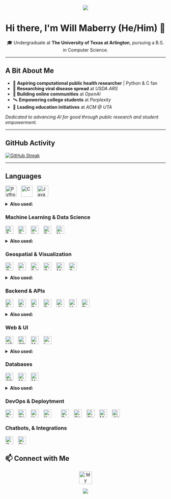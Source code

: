 <p align="center">
  <img src="https://capsule-render.vercel.app/api?type=waving&color=gradient&height=75&section=header" />
</p>
<h1 align="center">Hi there, I'm Will Maberry (He/Him) 👋</h1>
<p align="center">
  🎓 Undergraduate at <b>The University of Texas at Arlington</b>, pursuing a B.S. in Computer Science.
</p>

---

## **A Bit About Me**
- 🧬 **Aspiring computational public health researcher** | Python & C fan
- 🥼 **Researching viral disease spread** at _USDA ARS_
- 👥 **Building online communities** at _OpenAI_
- 🛰️ **Empowering college students** at _Perplexity_
- 🍎 **Leading education initiatives** at _ACM @ UTA_

*Dedicated to advancing AI for good through public research and student empowerment.*

---

## GitHub Activity

[![GitHub Streak](https://streak-stats.vercel.app?user=dinosaur-oatmeal&hide-border=true)](https://git.io/streak-stats)

---

## Languages

<p style="display: flex; flex-wrap: wrap; gap: 15px;">
  <img src="https://img.shields.io/badge/Python-%233776AB.svg?style=flat&logo=python&logoColor=ffdd54" style="height: 35px;" alt="Python"/>
    <img src="https://img.shields.io/badge/C-%2300599C.svg?style=flat&logo=c&logoColor=white" style="height: 35px;" alt="C"/>
  <img src="https://img.shields.io/badge/Java-%23ED8B00.svg?style=flat&logo=openjdk&logoColor=white" style="height: 35px;" alt="Java"/>
</p>
<details>
  <summary><strong>Also used:</strong></summary>
  JavaScript | Elm | Scala
</details>

### Machine Learning & Data Science

<p style="display: flex; flex-wrap: wrap; gap: 15px;">
  <img src="https://img.shields.io/badge/TensorFlow-%23FF6F00.svg?style=flat&logo=tensorflow&logoColor=white" style="height: 25px;" alt="TensorFlow"/>
  <img src="https://img.shields.io/badge/PyTorch-%23EE4C2C.svg?style=flat&logo=pytorch&logoColor=white" style="height: 25px;" alt="PyTorch"/>
  <img src="https://img.shields.io/badge/Keras-FF0000?style=flat&logo=keras&logoColor=white" style="height: 25px;" alt="Keras"/>
  <img src="https://img.shields.io/badge/Pandas-%23150458.svg?style=flat&logo=pandas&logoColor=white" style="height: 25px;" alt="Pandas"/>
  <img src="https://img.shields.io/badge/NumPy-%23013243.svg?style=flat&logo=numpy&logoColor=white" style="height: 25px;" alt="NumPy"/>
</p>
<details>
  <summary><strong>Also used:</strong></summary>
  Scikit-learn | Imbalanced-learn | AutoGluon | Optuna
  <br/>
  OpenCV | MediaPipe | XGBoost | LightGBM | SHAP
</details>

### Geospatial & Visualization

<p style="display: flex; flex-wrap: wrap; gap: 15px;">
  <img src="https://img.shields.io/badge/GeoPandas-%23213F7D.svg?style=flat&logo=geopandas&logoColor=white" style="height: 25px;" alt="GeoPandas"/>
  <img src="https://img.shields.io/badge/Leaflet-%232264BF.svg?style=flat&logo=leaflet&logoColor=white" style="height: 25px;" alt="Leaflet"/>
  <img src="https://img.shields.io/badge/Folium-%231296FA.svg?style=flat&logo=python&logoColor=white" style="height: 25px;" alt="Folium"/>
  <img src="https://img.shields.io/badge/Geemap-%23009E6A.svg?style=flat&logo=none" style="height: 25px;" alt="Geemap"/>
  <img src="https://img.shields.io/badge/Matplotlib-%230076A8.svg?style=flat&logo=python&logoColor=white" style="height: 25px;" alt="Matplotlib"/>
  <img src="https://img.shields.io/badge/Seaborn-%2300CED1.svg?style=flat&logo=python&logoColor=white" style="height: 25px;" alt="Seaborn"/>
</p>
<details>
  <summary><strong>Also used:</strong></summary>
  Shapely | ImageIO | Google Earth Engine
</details>

### Backend & APIs

<p style="display: flex; flex-wrap: wrap; gap: 15px;">
  <img src="https://img.shields.io/badge/FastAPI-%23009688.svg?style=flat&logo=fastapi&logoColor=white" style="height: 25px;" alt="FastAPI"/>
  <img src="https://img.shields.io/badge/Flask-%23000.svg?style=flat&logo=flask&logoColor=white" style="height: 25px;" alt="Flask"/>
  <img src="https://img.shields.io/badge/Dash-%23E1BEE7.svg?style=flat&logo=plotly&logoColor=white" style="height: 25px;" alt="Dash"/>
  <img src="https://img.shields.io/badge/Pydantic-%2300B4CC.svg?style=flat&logo=pydantic&logoColor=white" style="height: 25px;" alt="Pydantic"/>
  <img src="https://img.shields.io/badge/Jinja2-%23B41717.svg?style=flat&logo=jinja&logoColor=white" style="height: 25px;" alt="Jinja2"/>
  <img src="https://img.shields.io/badge/Uvicorn-%23000000.svg?style=flat&logo=uvicorn&logoColor=white" style="height: 25px;" alt="Uvicorn"/>
  <img src="https://img.shields.io/badge/Postman-%23FF6C37.svg?style=flat&logo=postman&logoColor=white" style="height: 25px;" alt="Postman"/>
</p>
<details>
  <summary><strong>Also used:</strong></summary>
  REST APIs | OAuth2 | JWT | WebSockets
</details>

### Web & UI

<p style="display: flex; flex-wrap: wrap; gap: 15px;">
  <img src="https://img.shields.io/badge/HTML-%23E34F26.svg?style=flat&logo=html5&logoColor=white" style="height: 25px;" alt="HTML"/>
  <img src="https://img.shields.io/badge/CSS-%231572B6.svg?style=flat&logo=css3&logoColor=white" style="height: 25px;" alt="CSS"/>
  <img src="https://img.shields.io/badge/Markdown-%23000000.svg?style=flat&logo=markdown&logoColor=white" style="height: 25px;" alt="Markdown"/>
  <img src="https://img.shields.io/badge/LaTeX-%23008080.svg?style=flat&logo=latex&logoColor=white" style="height: 25px;" alt="LaTeX"/>
</p>
<details>
  <summary><strong>Also used:</strong></summary>
  Canvas | IPyWidgets
</details>

### Databases

<p style="display: flex; flex-wrap: wrap; gap: 15px;">
  <img src="https://img.shields.io/badge/SQLite-%23003B57.svg?style=flat&logo=sqlite&logoColor=white" style="height: 25px;" alt="SQLite"/>
  <img src="https://img.shields.io/badge/MySQL-%234479A1.svg?style=flat&logo=mysql&logoColor=white" style="height: 25px;" alt="MySQL"/>
  <img src="https://img.shields.io/badge/MongoDB-%2347A248.svg?style=flat&logo=mongodb&logoColor=white" style="height: 25px;" alt="MongoDB"/>
</p>
<details>
  <summary><strong>Also used:</strong></summary>
  SQLAlchemy | JSON
</details>

### DevOps & Deploytment

<p style="display: flex; flex-wrap: wrap; gap: 15px;">
  <img src="https://img.shields.io/badge/Docker-%230db7ed.svg?style=flat&logo=docker&logoColor=white" style="height: 25px;" alt="Docker"/>
  <img src="https://img.shields.io/badge/GitHub%20Actions-%232671E5.svg?style=flat&logo=githubactions&logoColor=white" style="height: 25px;" alt="GitHub Actions"/>
  <img src="https://img.shields.io/badge/Heroku-%23430098.svg?style=flat&logo=heroku&logoColor=white" style="height: 25px;" alt="Heroku"/>
  <img src="https://img.shields.io/badge/Koyeb-%230050a4.svg?style=flat&logo=koyeb&logoColor=white" style="height: 25px;" alt="Koyeb"/>
  <br/>
  <img src="https://img.shields.io/badge/GNU%20Bash-%234EAA25.svg?style=flat&logo=gnubash&logoColor=white" style="height: 25px;" alt="Bash"/>
  <img src="https://img.shields.io/badge/Git-%23F05032.svg?style=flat&logo=git&logoColor=white" style="height: 25px;" alt="Git"/>
  <img src="https://img.shields.io/badge/GitHub%20Pages-%237C3AE1.svg?style=flat&logo=github&logoColor=white" style="height: 25px;" alt="GitHub Pages"/>
  <img src="https://img.shields.io/badge/Maven-%23C71A36.svg?style=flat&logo=apachemaven&logoColor=white" style="height: 25px;" alt="Maven"/>
  <img src="https://img.shields.io/badge/JUnit-%23D13434.svg?style=flat&logo=junit5&logoColor=white" style="height: 25px;" alt="JUnit"/>
</p>

### Chatbots, & Integrations

<p style="display: flex; flex-wrap: wrap; gap: 15px;">
  <img src="https://img.shields.io/badge/OpenAI_API-%231A1A1A.svg?style=flat&logo=openai&logoColor=white" style="height: 25px;" alt="OpenAI API"/>
  <img src="https://img.shields.io/badge/Discord.py-%237289DA.svg?style=flat&logo=discord&logoColor=white" style="height: 25px;" alt="Discord.py"/>
</p>


## 📫 Connect with Me

<div style="text-align: center; margin-top: 20px;">
  <a href="https://dinosaur-oatmeal.github.io/" target="_blank">
    <img src="https://img.shields.io/badge/🌐%20My%20Website-%234285F4.svg?&style=flat" alt="My Website" style="height: 40px;"/>
  </a>
</div>

<p align="center">
  <img src="https://capsule-render.vercel.app/api?type=waving&color=gradient&height=75&section=footer"/>
</p>
